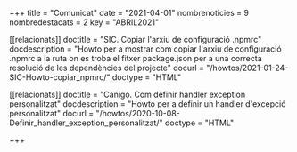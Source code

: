 +++
title             = "Comunicat"
date	 	  	  = "2021-04-01"
nombrenoticies    = 9
nombredestacats   = 2
key 		  	  = "ABRIL2021"

[[relacionats]]
doctitle          = "SIC. Copiar l'arxiu de configuració .npmrc"
docdescription    = "Howto per a mostrar com copiar l'arxiu de configuració .npmrc a la ruta on es troba el fitxer package.json per a una correcta resolució de les dependències del projecte"
docurl            = "/howtos/2021-01-24-SIC-Howto-copiar_npmrc/"
doctype           = "HTML"

[[relacionats]]
doctitle          = "Canigó. Com definir handler exception personalitzat"
docdescription    = "Howto per a definir un handler d'excepció personalitzat"
docurl            = "/howtos/2020-10-08-Definir_handler_exception_personalitzat/"
doctype           = "HTML"

+++
